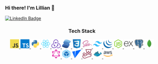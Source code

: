
### Hi there! I'm Lillian 👋

<div id="header">
  <a href="https://www.linkedin.com/in/lillian-tenn/" target="_blank">
    <img src="https://img.shields.io/badge/LinkedIn-blue?style=for-the-badge&logo=linkedin&logoColor=white" alt="LinkedIn Badge"/>
  </a>
</div>
<div id="icons" align="center">
  <h3>Tech Stack</h3>
  <a href="https://www.javascript.com/" target="_blank">
    <img src="js.png" width="30" style="margin:"10px" alt="js" />
  </a>
  <a href="hhttps://www.typescriptlang.org/" target="_blank">
    <img src="ts.png" width="30" alt="ts" />
  </a>
  <a href="https://www.python.org/" target="_blank">
    <img src="python.png" width="30" alt="python" />
  </a>
  <a href="https://react.dev/" target="_blank">
    <img src="react.png" width="30" alt="react" />
  </a>
  <a href="https://redux.js.org/" target="_blank">
    <img src="redux.png" width="30" alt="redux" />
  </a>
  <a href="https://solidjs.com/" target="_blank">
    <img src="solidjs.png" width="30" alt="solidjs" />
  </a>
  <a href="https://developer.mozilla.org/en-US/docs/Web/CSS" target="_blank">
    <img src="css.png" width="30" alt="html" />
  </a>
  <a href="https://sass-lang.com/" target="_blank">
    <img src="sass.png" width="30" alt="sass" />
  </a>
  <a href="https://tailwindcss.com/" target="_blank">
    <img src="tailwind.png" width="30" alt="tailwind" />
  </a>
  <a href="https://jquery.com/" target="_blank">
    <img src="jquery.png" width="30" alt="jquery" />
  </a>
  <a href="https://nodejs.org/" target="_blank">
    <img src="nodejs.png" width="30" alt="nodejs" />
  </a>
  <a href="https://expressjs.com/" target="_blank">
    <img src="express.png" width="30" alt="expressjs" />
  </a>
  <a href="https://postgresql.org/" target="_blank">
    <img src="postgresql.png" width="30" alt="postgresql" />
  </a>
  <a href="https://mongodb.com/" target="_blank">
    <img src="mongo.png" width="30" alt="mongo" />
  </a>
  <a href="https://graphql.org/" target="_blank">
    <img src="graphql.png" width="30" alt="graphql" />
  </a>
  <a href="https://webpack.js.org/" target="_blank">
    <img src="webpack.png" width="30" alt="webpack" />
  </a>
  <a href="https://vite.js.dev/" target="_blank">
    <img src="vite.png" width="30" alt="vite" />
  </a>
  <a href="https://jestjs.io/" target="_blank">
    <img src="jest.png" width="30" alt="jest" />
  </a>
  <a href="https://docker.com/" target="_blank">
    <img src="docker.png" width="30" alt="docker" />
  </a>
  <a href="https://aws.amazon.com/" target="_blank">
    <img src="aws.png" width="30" alt="aws" />
  </a>
  
</div>
<!--
**tenn501/tenn501** is a ✨ _special_ ✨ repository because its `README.md` (this file) appears on your GitHub profile.

Here are some ideas to get you started:

- 🔭 I’m currently working on ...
- 🌱 I’m currently learning ...
- 👯 I’m looking to collaborate on ...
- 🤔 I’m looking for help with ...
- 💬 Ask me about ...
- 📫 How to reach me: ...
- 😄 Pronouns: ...
- ⚡ Fun fact: ...
-->
